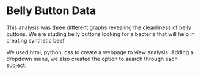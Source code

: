 # Belly Button Data
This analysis was three different graphs revealing the cleanliness of belly buttons. We are studing belly buttons looking for a bacteria that will help in creating synthetic beef. 

We used html, python, css to create a webpage to view analysis. Adding a dropdown menu, we also created the option to search through each subject.
